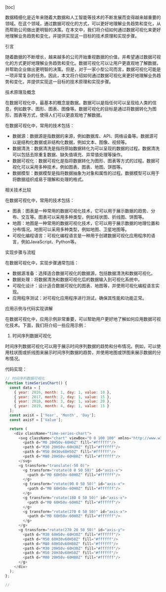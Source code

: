 
[toc]                    
                
                
数据精细化是近年来随着大数据和人工智能等技术的不断发展而变得越来越重要的领域。在这个领域，通过数据可视化的方式，可以更好地理解业务趋势和变化，从而帮助公司做出更明智的决策。在本文中，我们将介绍如何通过数据可视化来更好地理解业务趋势和变化，并提供实现这一目标的技术原理和实现步骤。

引言

随着数据的不断增长，越来越多的公司开始重视数据的价值，并希望通过数据可视化的方式更好地理解业务趋势和变化。数据可视化可以让用户更直观地了解数据，并帮助企业做出更明智的决策。但是，对于一家小型公司而言，数据可视化可能是一项非常复杂的任务。因此，本文将介绍如何通过数据可视化来更好地理解业务趋势和变化，并提供实现这一目标的技术原理和实现步骤。

技术原理及概念

在数据可视化中，最基本的概念是数据。数据可以是指任何可以呈现给人类的信息，例如数字、图形、图表、图像等。数据可视化的目标是通过将数据转化为图形、图表等方式，使得人们可以更直观地了解数据。

在数据可视化中，常用的技术包括：

- 数据源：数据源是指数据的来源，例如数据库、API、网络设备等。数据源可以是结构化数据或非结构化数据，例如文本、图像、视频等。
- 数据清洗：数据清洗是指将原始数据转化为可以呈现的数据的过程。数据清洗可以包括去除重复数据、缺失值填充、异常值处理等操作。
- 数据可视化：数据可视化是指将数据转化为图形、图表等方式的过程。数据可视化可以采用多种技术，例如图表、图表、地图、饼图等。
- 数据模型：数据模型是指将数据抽象为对象和属性的过程。数据模型可以用于将数据组织成易于理解和处理的格式。

相关技术比较

在数据可视化中，常用的技术包括：

- 图表：图表是一种常用的数据可视化技术，它可以用于展示数据的趋势、分布、交互等。图表可以采用多种类型，例如柱状图、折线图、饼图等。
- 地图：地图是一种常用的数据可视化技术，它可以用于展示数据的地理位置和分布情况。地图可以采用多种类型，例如地图、卫星地图等。
- 可视化编程语言：可视化编程语言是一种用于创建数据可视化应用程序的语言，例如JavaScript、Python等。

实现步骤与流程

在数据可视化中，实现步骤通常包括：

- 数据源准备：选择适合数据可视化的数据源，包括数据清洗和数据可视化。
- 数据处理：将数据清洗和数据可视化后的数据输入到可视化系统中。
- 可视化设计：设计适合数据可视化的图表、地图等，并使用可视化编程语言实现。
- 应用程序测试：对可视化应用程序进行测试，确保其性能和功能正常。

应用示例与代码实现讲解

在数据可视化中，应用示例非常重要，可以帮助用户更好地了解如何应用数据可视化技术。下面，我们将介绍一些应用示例：

1. 时间序列数据可视化

时间序列数据可视化可以用于展示时间序列数据的趋势和分布情况。例如，可以使用柱状图或折线图来展示时间序列数据的趋势，并使用地图或饼图来展示数据的分布情况。

代码实现：
```javascript
// 时间序列数据可视化
function timeSeriesChart() {
  const data = [
    { year: 2016, month: 1, day: 1, value: 10 },
    { year: 2017, month: 2, day: 1, value: 15 },
    { year: 2018, month: 3, day: 1, value: 20 },
    { year: 2019, month: 4, day: 1, value: 15 }
  ];
  const axisX = ['Year', 'Month', 'Day'];
  const axisY = ['Value'];

  return (
    <div className="time-series-chart">
      <svg className="chart" viewBox="0 0 100 100" xmlns="http://www.w3.org/2000/svg" xmlns:d="http://www.w3.org/1999/Data">
        <path d="M0 20H50v-60H0Z" fill="#ffffff"/>
        <path d="M30 20H50v-60H30Z" fill="#ffffff"/>
        <path d="M50 0H30v60H50Z" fill="#ffffff"/>
        <path d="M80 20H50v-60H80Z" fill="#ffffff"/>
      </svg>
      <g transform="translate(-50 0)">
        <g transform="rotate(0 0 50 50)" id="axis-x">
          <path d="M0 60H50v-60H0Z" fill="#ffffff"/>
        </g>
        <g transform="rotate(90 0 50 50)" id="axis-x">
          <path d="M0 60H50v-60H0Z" fill="#ffffff"/>
        </g>
        <g transform="rotate(180 0 50 50)" id="axis-x">
          <path d="M0 60H50v-60H0Z" fill="#ffffff"/>
        </g>
        <g transform="rotate(270 0 50 50)" id="axis-x">
          <path d="M0 60H50v-60H0Z" fill="#ffffff"/>
        </g>
      </g>
      <g transform="rotate(270 20 50 50)" id="axis-y">
        <path d="M30 60H50v-60H30Z" fill="#ffffff"/>
        <path d="M50 60H30v60H50Z" fill="#ffffff"/>
        <path d="M80 60H50v60H80Z" fill="#ffffff"/>
        <path d="M30 20H50v-60H30Z" fill="#ffffff"/>
        <path d="M50 20H30v60H50Z" fill="#ffffff"/>
        <path d="M80 20H50v-60H80Z" fill="#ffffff"/>
      </g>
    </div>
  );
};

// 
```

